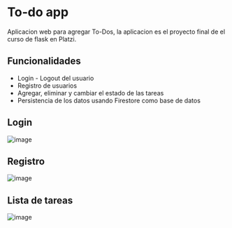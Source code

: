 # To-do app

Aplicacion web para agregar To-Dos, la aplicacion es el proyecto final de el curso de flask en Platzi.

## Funcionalidades
- Login - Logout del usuario
- Registro de usuarios
- Agregar, eliminar y cambiar el estado de las tareas
- Persistencia de los datos usando Firestore como base de datos

## Login
![image](https://user-images.githubusercontent.com/26366790/214984894-b5ac9000-f913-4892-bcdc-e681aadd5e10.png)

## Registro
![image](https://user-images.githubusercontent.com/26366790/214985114-3902fa12-f55a-4fed-a415-ede9f6a37b8e.png)

## Lista de tareas
![image](https://user-images.githubusercontent.com/26366790/214985368-be4b1f0a-4969-4cd1-88c7-57b1c709ed7c.png)




